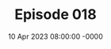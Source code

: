 ---
title: Episode 018
date: 10 Apr 2023 08:00:00 -0000
eptype: full
episode_number: 18

# provide these
alm_description: 

# find these
show_source: The Logan Bartlet Show
original_title: "Robin Hanson (Economist) - So AI Is Not Going to Kill Us All?"
original_description: "Robin Hanson is an associate professor of economics at George Mason. He is known for a number of his works including Prediction Markets and Futarchy, writings on the possibility of alien life with both the Great Filter and Grabby Aliens, his book The Elephant In The Brain about our social programming, as well as extensive work and thought in the field of artificial intelligence including a very prescient series of debates and writings with Eliezer Yudkowsky 15 years ago."
podcast_url: "https://cdn.simplecast.com/audio/f3f733ac-77bd-43a4-ab44-c1dac17fc831/episodes/14262db0-a05c-498e-a9e0-1c890b160d15/audio/00dca99b-8578-4b69-8dac-928cbb31bdf7/default_tc.mp3"
audio_type: "audio/mpeg"
duration: 1:30:08
---